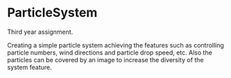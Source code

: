 # ParticleSystem

Third year assignment. 

Creating a simple particle system achieving the features such as controlling particle numbers, wind directions and particle drop speed, etc. Also the particles can be covered by an image to increase the diversity of the system feature.
